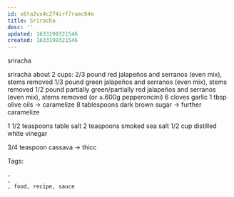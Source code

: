 ```yaml
---
id: x6ta2vx4c274irf7ramc84m
title: Sriracha
desc: ''
updated: 1633199321546
created: 1633199321546
---
```


sriracha

sriracha
about 2 cups:
2/3 pound red jalapeños and serranos (even mix), stems removed
1/3 pound green jalapeños and serranos (even mix), stems removed
1/2 pound partially green/partially red jalapeños and serranos (even mix), stems removed
(or ±.600g pepperoncini)
6 cloves garlic
1 tbsp olive oils
-> caramelize
8 tablespoons dark brown sugar
-> further caramelize

1 1/2 teaspoons table salt
2 teaspoons smoked sea salt
1/2 cup distilled white vinegar

3/4 teaspoon cassava
-> thicc

Tags:
  
    , 
    , 
    , food, recipe, sauce
